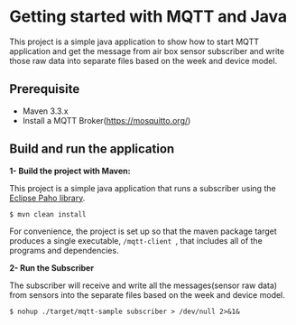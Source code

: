 # Getting started with MQTT and Java

This project is a simple java application to show how to start MQTT application and get the message from air box sensor subscriber and write those raw data into separate files based on the week and device model.

## Prerequisite

* Maven 3.3.x
* Install a MQTT Broker(https://mosquitto.org/)
    
    
## Build and run the application

**1- Build the project with Maven:**

This project is a simple java application that runs a subscriber using the [Eclipse Paho library](https://eclipse.org/paho/).


```
$ mvn clean install
```

For convenience, the project is set up so that the maven package target produces a single executable, 
`/mqtt-client `, that includes all of the programs and dependencies.


**2- Run the Subscriber**

The subscriber will receive and write all the messages(sensor raw data) from sensors into the separate files based on the week and device model.

```
$ nohup ./target/mqtt-sample subscriber > /dev/null 2>&1&
```
